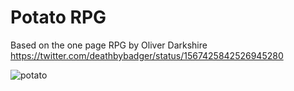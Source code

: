 # Potato RPG
Based on the one page RPG by Oliver Darkshire
https://twitter.com/deathbybadger/status/1567425842526945280

![potato](https://user-images.githubusercontent.com/7443852/189273503-ba8b0b2e-570a-4edf-a6bb-8a232c602384.jpeg)


